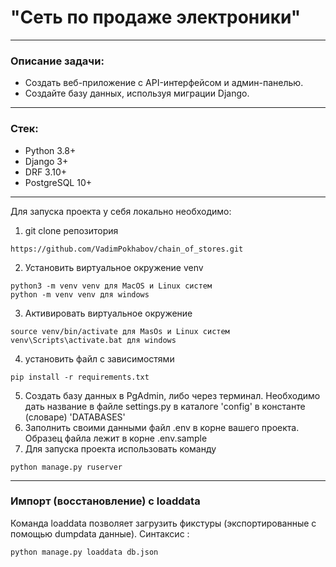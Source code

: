 # "Сеть по продаже электроники"

____

### Описание задачи:

* Создать веб-приложение с API-интерфейсом и админ-панелью.
* Создайте базу данных, используя миграции Django.
____

### Стек:

* Python 3.8+
* Django 3+
* DRF 3.10+
* PostgreSQL 10+

____
Для запуска проекта у себя локально необходимо:

1. git clone репозитория

```
https://github.com/VadimPokhabov/chain_of_stores.git
```

2. Установить виртуальное окружение venv

```
python3 -m venv venv для MacOS и Linux систем
python -m venv venv для windows
```

3. Активировать виртуальное окружение

```
source venv/bin/activate для MasOs и Linux систем
venv\Scripts\activate.bat для windows
```

4. установить файл с зависимостями

```
pip install -r requirements.txt
```

5. Создать базу данных в PgAdmin, либо через терминал. Необходимо дать название в файле settings.py в каталоге 'config' в
   константе (словаре) 'DATABASES'
6. Заполнить своими данными файл .env в корне вашего проекта. Образец файла лежит в корне .env.sample
7. Для запуска проекта использовать команду

```
python manage.py ruserver
```
____

### Импорт (восстановление) с loaddata

Команда loaddata позволяет загрузить фикстуры (экспортированные с помощью dumpdata данные). Синтаксис :

```
python manage.py loaddata db.json
```